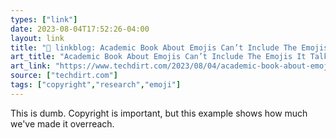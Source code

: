 ```yaml
---
types: ["link"]
date: 2023-08-04T17:52:26-04:00
layout: link
title: "🔗 linkblog: Academic Book About Emojis Can’t Include The Emojis It Talks About Because Of Copyright | Techdirt'"
art_title: "Academic Book About Emojis Can’t Include The Emojis It Talks About Because Of Copyright | Techdirt"
art_link: "https://www.techdirt.com/2023/08/04/academic-book-about-emojis-cant-include-the-emojis-it-talks-about-because-of-copyright/"
source: ["techdirt.com"]
tags: ["copyright","research","emoji"]
---
```

This is dumb. Copyright is important, but this example shows how much we've made it overreach.  
 
